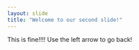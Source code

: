 ```yaml
---
layout: slide
title: "Welcome to our second slide!"
---
```

This is fine!!!!
Use the left arrow to go back!
